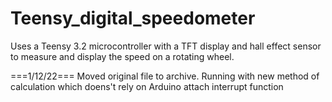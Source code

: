 # Teensy_digital_speedometer
Uses a Teensy 3.2 microcontroller with a TFT display and hall effect sensor to measure and display the speed on a rotating wheel.

===1/12/22===
Moved original file to archive. Running with new method of calculation which doens't rely on Arduino attach interrupt function
